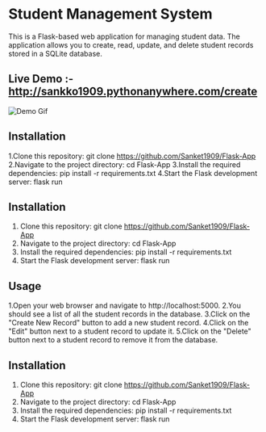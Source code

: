 # Student Management System

 This is a Flask-based web application for managing student data. The application allows you to create, read, update, and delete student      records stored in a SQLite database.

## Live Demo :- http://sankko1909.pythonanywhere.com/create

![Demo Gif](https://github.com/Sanket1909/Flask-App/blob/master/crudvideo.gif)

## Installation

 1.Clone this repository: git clone https://github.com/Sanket1909/Flask-App
 2.Navigate to the project directory: cd Flask-App
 3.Install the required dependencies: pip install -r requirements.txt
 4.Start the Flask development server: flask run
 
## Installation

1. Clone this repository: git clone https://github.com/Sanket1909/Flask-App
2. Navigate to the project directory: cd Flask-App
3. Install the required dependencies: pip install -r requirements.txt
4. Start the Flask development server: flask run 

## Usage

 1.Open your web browser and navigate to http://localhost:5000.
 2.You should see a list of all the student records in the database.
 3.Click on the "Create New Record" button to add a new student record.
 4.Click on the "Edit" button next to a student record to update it.
 5.Click on the "Delete" button next to a student record to remove it from the database.
 
## Installation

1. Clone this repository: git clone https://github.com/Sanket1909/Flask-App
2. Navigate to the project directory: cd Flask-App
3. Install the required dependencies: pip install -r requirements.txt
4. Start the Flask development server: flask run

